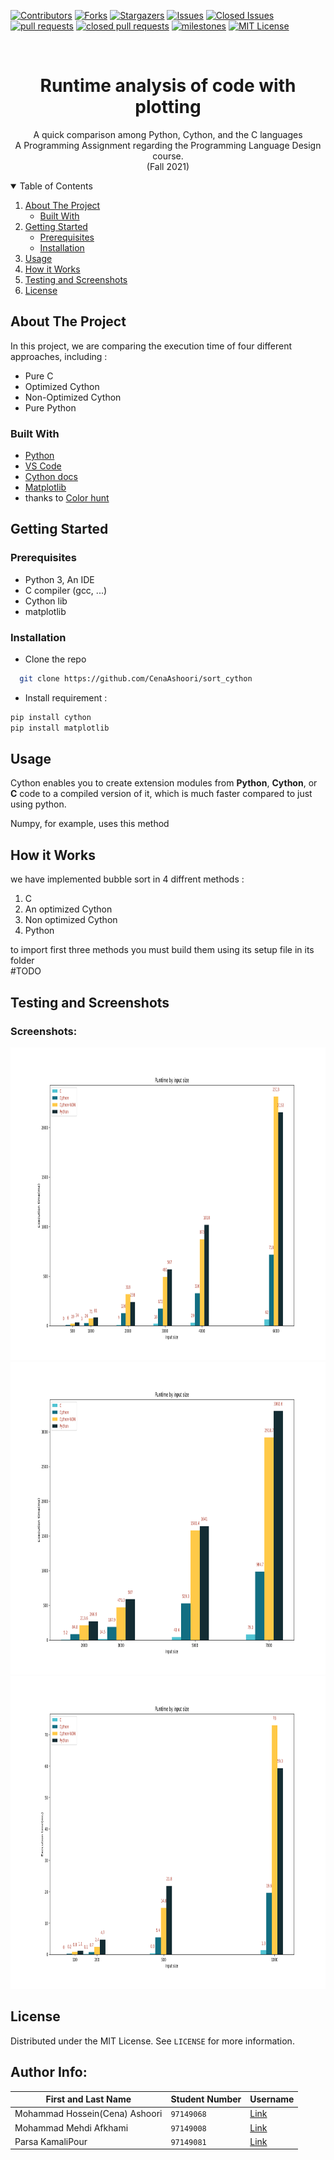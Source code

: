 [![Contributors][contributors-shield]][contributors-url]
[![Forks][forks-shield]][forks-url]
[![Stargazers][stars-shield]][stars-url]
[![Issues][issues-shield]][issues-url]
[![Closed Issues][issues-closed-shield]][issues-closed-url]
[![pull requests][pull-req-shield]][pull-req-url]
[![closed pull requests][pull-closed-shield]][pull-closed-url]
[![milestones][milestones-shield]][milestones-url]
[![MIT License][license-shield]][license-url]


<br />
<p align="center">
  
  <h1 align="center">Runtime analysis of code with plotting</h1>

  <p align="center">
    A quick comparison among Python, Cython, and the C languages
    <br />
    A Programming Assignment regarding the Programming Language Design course.
    <br />
    (Fall 2021)
  <br />
  
  

<!-- TABLE OF CONTENTS -->
<details open="open">
  <summary>Table of Contents</summary>
  <ol>
    <li>
      <a href="#about-the-project">About The Project</a>
      <ul>
        <li><a href="#built-with">Built With</a></li>
      </ul>
    </li>
    <li>
      <a href="#getting-started">Getting Started</a>
      <ul>
        <li><a href="#prerequisites">Prerequisites</a></li>
        <li><a href="#installation">Installation</a></li>
      </ul>
    </li>
    <li><a href="#usage">Usage</a></li>
    <li><a href="#how-it-works">How it Works</a></li>
    <li><a href="#testing-and-screenshots">Testing and Screenshots</a></li>
    <li><a href="#license">License</a></li>
  </ol>
</details>



<!-- ABOUT THE PROJECT -->
## About The Project
In this project, we are comparing the execution time of four different approaches, including :
- Pure C
- Optimized Cython
- Non-Optimized Cython
- Pure Python

### Built With


* [Python](https://www.python.org)
* [VS Code](https://code.visualstudio.com)
* [Cython docs](https://cython.org/#documentation)
* [Matplotlib](https://matplotlib.org/stable/gallery/index.html)
* thanks to [Color hunt](https://colorhunt.co)



<!-- GETTING STARTED -->
## Getting Started

### Prerequisites

* Python 3, An IDE 
* C compiler (gcc, ...)
* Cython lib
* matplotlib 

### Installation

- Clone the repo
 ```sh
   git clone https://github.com/CenaAshoori/sort_cython
 ``` 

- Install requirement :
```bash
pip install cython
pip install matplotlib
```

<!-- USAGE EXAMPLES -->
## Usage
Cython enables you to create extension modules from **Python**, **Cython**, or **C** code to a compiled version of it, which is much faster compared to just using python. 

Numpy, for example, uses this method


  
## How it Works
we have implemented bubble sort in 4 diffrent methods : 
1. C
2. An optimized Cython
3. Non optimized Cython
4. Python

to import first three methods you must build them using its setup file in its folder   
 #TODO
  
## Testing and Screenshots  
  
  
  ### Screenshots:  
  
  <img src="https://raw.githubusercontent.com/CenaAshoori/sort_cython/main/doc/plot/Figure_2.png" width="875" height="500">
  <img src="https://raw.githubusercontent.com/CenaAshoori/sort_cython/main/doc/plot/big_input.png" width="875" height="500">
  <img src="https://raw.githubusercontent.com/CenaAshoori/sort_cython/main/doc/plot/small_input.png" width="875" height="500">
  
  
<!-- LICENSE -->
## License

Distributed under the MIT License. See `LICENSE` for more information.


  

## Author Info:  

First and Last Name | Student Number | Username
--- | --- | ---
Mohammad Hossein(Cena) Ashoori | `97149068` | [Link](https://github.com/CenaAshoori)
Mohammad Mehdi Afkhami | `97149008` | [Link](https://github.com/mohmehdi)
Parsa KamaliPour | `97149081` | [Link](https://github.com/benymaxparsa)






<!-- MARKDOWN LINKS & IMAGES -->
<!-- https://www.markdownguide.org/basic-syntax/#reference-style-links -->
[contributors-shield]: https://img.shields.io/github/contributors/CenaAshoori/sort_cython?style=for-the-badge
[contributors-url]: https://github.com/CenaAshoori/sort_cython/graphs/contributors
[forks-shield]: https://img.shields.io/github/forks/CenaAshoori/sort_cython?style=for-the-badge
[forks-url]: https://github.com/CenaAshoori/sort_cython/network/members
[stars-shield]: https://img.shields.io/github/stars/CenaAshoori/sort_cython?style=for-the-badge
[stars-url]: https://github.com/CenaAshoori/sort_cython/stargazers
[issues-shield]: https://img.shields.io/github/issues/CenaAshoori/sort_cython?style=for-the-badge
[issues-url]: https://github.com/CenaAshoori/sort_cython/issues
[issues-closed-shield]: https://img.shields.io/github/issues-closed/CenaAshoori/sort_cython?style=for-the-badge
[issues-closed-url]: https://github.com/CenaAshoori/sort_cython/issues?q=is%3Aissue+is%3Aclosed
[pull-req-shield]: https://img.shields.io/github/issues-pr/CenaAshoori/sort_cython?style=for-the-badge
[pull-req-url]: https://github.com/CenaAshoori/sort_cython/pulls
[pull-closed-shield]: https://img.shields.io/github/issues-pr-closed/CenaAshoori/sort_cython?style=for-the-badge
[pull-closed-url]: https://github.com/CenaAshoori/sort_cython/pulls?q=is%3Apr+is%3Aclosed
[milestones-shield]: https://img.shields.io/github/milestones/all/CenaAshoori/sort_cython?style=for-the-badge
[milestones-url]: https://github.com/CenaAshoori/sort_cython/milestones
[license-shield]: https://img.shields.io/github/license/CenaAshoori/sort_cython?style=for-the-badge
[license-url]: https://github.com/CenaAshoori/sort_cython/blob/main/LICENSE
